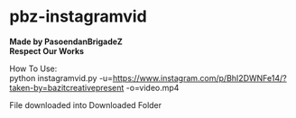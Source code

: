 # pbz-instagramvid
<b>Made by PasoendanBrigadeZ<br/>
Respect Our Works</b>

How To Use:<br/>
  python instagramvid.py -u=https://www.instagram.com/p/BhI2DWNFe14/?taken-by=bazitcreativepresent -o=video.mp4
  
File downloaded into Downloaded Folder
